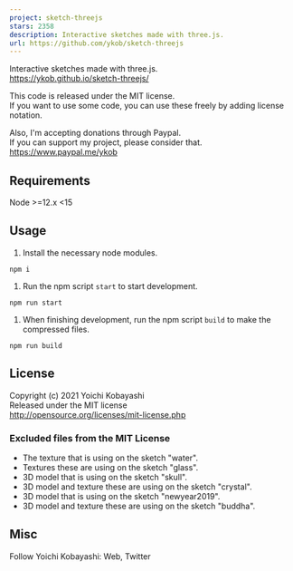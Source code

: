 ```yaml
---
project: sketch-threejs
stars: 2358
description: Interactive sketches made with three.js.
url: https://github.com/ykob/sketch-threejs
---
```


Interactive sketches made with three.js.  
https://ykob.github.io/sketch-threejs/

This code is released under the MIT license.  
If you want to use some code, you can use these freely by adding license notation.

Also, I'm accepting donations through Paypal.  
If you can support my project, please consider that.  
https://www.paypal.me/ykob

Requirements
------------

Node >=12.x <15

Usage
-----

1.  Install the necessary node modules.

```
npm i
```

1.  Run the npm script `start` to start development.

```
npm run start
```

1.  When finishing development, run the npm script `build` to make the compressed files.

```
npm run build
```

License
-------

Copyright (c) 2021 Yoichi Kobayashi  
Released under the MIT license  
http://opensource.org/licenses/mit-license.php

### Excluded files from the MIT License

-   The texture that is using on the sketch "water".
-   Textures these are using on the sketch "glass".
-   3D model that is using on the sketch "skull".
-   3D model and texture these are using on the sketch "crystal".
-   3D model that is using on the sketch "newyear2019".
-   3D model and texture these are using on the sketch "buddha".

Misc
----

Follow Yoichi Kobayashi: Web, Twitter
